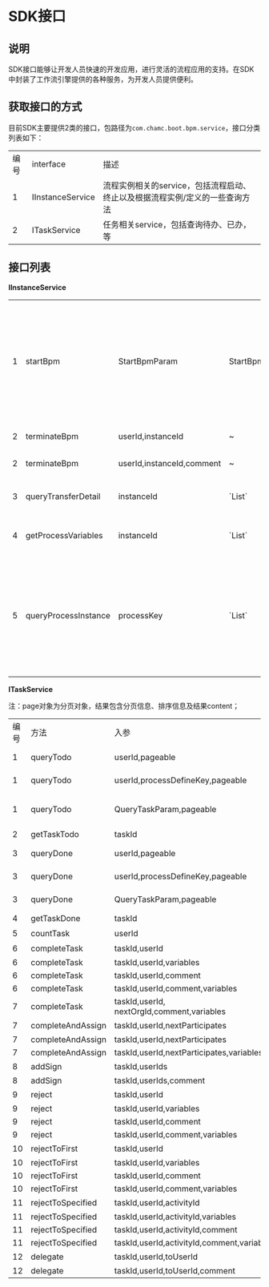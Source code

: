 # SDK接口

## 说明

SDK接口能够让开发人员快速的开发应用，进行灵活的流程应用的支持。在SDK中封装了工作流引擎提供的各种服务，为开发人员提供便利。

## 获取接口的方式

目前SDK主要提供2类的接口，包路径为`com.chamc.boot.bpm.service`，接口分类列表如下：

<table>
   <tr>
      <td>编号</td>
      <td>interface</td>
      <td>描述</td>
   </tr>
   <tr>
      <td>1</td>
      <td>IInstanceService</td>
      <td>流程实例相关的service，包括流程启动、终止以及根据流程实例/定义的一些查询方法</td>
   </tr>
   <tr>
      <td>2</td>
      <td>ITaskService</td>
      <td>任务相关service，包括查询待办、已办，等</td>
   </tr>
</table>

## 接口列表

**IInstanceService**

<table>
   <tr>
      <td>1</td>
      <td>startBpm</td>
      <td>StartBpmParam</td>
      <td>StartBpmResult</td>
      <td>启动流程，启动参数中有不同情况的处理</td>
   </tr>
   <tr>
      <td>2</td>
      <td>terminateBpm</td>
      <td>userId,instanceId</td>
      <td>~</td>
      <td>终止流程</td>
   </tr>
   <tr>
      <td>2</td>
      <td>terminateBpm</td>
      <td>userId,instanceId,comment</td>
      <td>~</td>
      <td>终止流程</td>
   </tr>
   <tr>
      <td>3</td>
      <td>queryTransferDetail</td>
      <td>instanceId</td>
      <td>`List<ProcessTransferDetail>`</td>
      <td>获取流转明细</td>
   </tr>
   <tr>
      <td>4</td>
      <td>getProcessVariables</td>
      <td>instanceId</td>
      <td>`List<Variable>`</td>
      <td>获取流程变量</td>
   </tr>
   <tr>
      <td>5</td>
      <td>queryProcessInstance</td>
      <td>processKey</td>
      <td>`List<ProcessInstance>`</td>
      <td>获取指定流程key对应的运行中的流程实例</td>
   </tr>
</table>

**ITaskService**

注：page对象为分页对象，结果包含分页信息、排序信息及结果content；

<table>
   <tr>
      <td>编号</td>
      <td>方法</td>
      <td>入参</td>
      <td>出参</td>
      <td>描述</td>
   </tr>
   <tr>
      <td>1</td>
      <td>queryTodo</td>
      <td>userId,pageable</td>
      <td>`Page TaskTodo`</td>
      <td>分页查询待办列表</td>
   </tr>
   <tr>
      <td>1</td>
      <td>queryTodo</td>
      <td>userId,processDefineKey,pageable</td>
      <td>`Page TaskTodo`</td>
      <td>~</td>
   </tr>
   <tr>
      <td>1</td>
      <td>queryTodo</td>
      <td>QueryTaskParam,pageable</td>
      <td>`Page TaskTodo`</td>
      <td>QueryTaskParam对象通过instance静态方法构造，用流式api设置值，如QueryTaskParam param = QueryTaskParam.instance().userId(userId).processDefineKey(processKey);</td>
   </tr>
   <tr>
      <td>2</td>
      <td>getTaskTodo</td>
      <td>taskId</td>
      <td>`TaskTodo`</td>
      <td>按照taskId查询待办任务</td>
   </tr>
   <tr>
      <td>3</td>
      <td>queryDone</td>
      <td>userId,pageable</td>
      <td>`Page TaskDone`</td>
      <td>分页查询已办列表</td>
   </tr>
   <tr>
      <td>3</td>
      <td>queryDone</td>
      <td>userId,processDefineKey,pageable</td>
      <td>`Page TaskDone`</td>
      <td>~</td>
   </tr>
   <tr>
      <td>3</td>
      <td>queryDone</td>
      <td>QueryTaskParam,pageable</td>
      <td>`Page TaskDone`</td>
   </tr>
   <tr>
      <td>4</td>
      <td>getTaskDone</td>
      <td>taskId</td>
      <td>`TaskDone`</td>
      <td>根据taskId查询已办任务</td>
   </tr>
   <tr>
      <td>5</td>
      <td>countTask</td>
      <td>userId</td>
      <td>`TaskCount`</td>
      <td>查询待办任务总数和各个流程定义下的待办总数</td>
   </tr>
   <tr>
      <td>6</td>
      <td>completeTask</td>
      <td>taskId,userId</td>
      <td>~</td>
      <td>同意审批/完成任务</td>
   </tr>
   <tr>
      <td>6</td>
      <td>completeTask</td>
      <td>taskId,userId,variables</td>
      <td>~</td>
      <td>~</td>
   </tr>
   <tr>
      <td>6</td>
      <td>completeTask</td>
      <td>taskId,userId,comment</td>
      <td>~</td>
      <td>~</td>
   </tr>
   <tr>
      <td>6</td>
      <td>completeTask</td>
      <td>taskId,userId,comment,variables</td>
      <td>~</td>
      <td>~</td>
   </tr>
   <tr>
      <td>7</td>
      <td>completeTask</td>
      <td>taskId,userId, nextOrgId,comment,variables</td>
      <td>~</td>
      <td>~</td>
   </tr>
   <tr>
      <td>7</td>
      <td>completeAndAssign</td>
      <td>taskId,userId,nextParticipates</td>
      <td>~</td>
      <td>提交任务并指派下一节点参与人</td>
   </tr>
   <tr>
      <td>7</td>
      <td>completeAndAssign</td>
      <td>taskId,userId,nextParticipates</td>
      <td>~</td>
      <td>~</td>
   </tr>
   <tr>
      <td>7</td>
      <td>completeAndAssign</td>
      <td>taskId,userId,nextParticipates,variables</td>
      <td>~</td>
      <td>~</td>
   </tr>
   <tr>
      <td>8</td>
      <td>addSign</td>
      <td>taskId,userIds</td>
      <td>~</td>
      <td>给当前任务加签</td>
   </tr>
   <tr>
      <td>8</td>
      <td>addSign</td>
      <td>taskId,userIds,comment</td>
      <td>~</td>
      <td>~</td>
   </tr>
   <tr>
      <td>9</td>
      <td>reject</td>
      <td>taskId,userId</td>
      <td>~</td>
      <td>驳回到上一节点</td>
   </tr>
   <tr>
      <td>9</td>
      <td>reject</td>
      <td>taskId,userId,variables</td>
      <td>~</td>
      <td></td>
   </tr>
   <tr>
      <td>9</td>
      <td>reject</td>
      <td>taskId,userId,comment</td>
      <td>~</td>
      <td></td>
   </tr>
   <tr>
      <td>9</td>
      <td>reject</td>
      <td>taskId,userId,comment,variables</td>
      <td>~</td>
      <td></td>
   </tr>
   <tr>
      <td>10</td>
      <td>rejectToFirst</td>
      <td>taskId,userId</td>
      <td>~</td>
      <td>驳回到制单节点</td>
   </tr>
   <tr>
      <td>10</td>
      <td>rejectToFirst</td>
      <td>taskId,userId,variables</td>
      <td>~</td>
      <td></td>
   </tr>
   <tr>
      <td>10</td>
      <td>rejectToFirst</td>
      <td>taskId,userId,comment</td>
      <td>~</td>
      <td></td>
   </tr>
   <tr>
      <td>10</td>
      <td>rejectToFirst</td>
      <td>taskId,userId,comment,variables</td>
      <td>~</td>
      <td></td>
   </tr>
   <tr>
      <td>11</td>
      <td>rejectToSpecified</td>
      <td>taskId,userId,activityId</td>
      <td>~</td>
      <td>驳回到指定节点</td>
   </tr>
   <tr>
      <td>11</td>
      <td>rejectToSpecified</td>
      <td>taskId,userId,activityId,variables</td>
      <td>~</td>
      <td></td>
   </tr>
   <tr>
      <td>11</td>
      <td>rejectToSpecified</td>
      <td>taskId,userId,activityId,comment</td>
      <td>~</td>
      <td></td>
   </tr>
   <tr>
      <td>11</td>
      <td>rejectToSpecified</td>
      <td>taskId,userId,activityId,comment,variables</td>
      <td>~</td>
      <td></td>
   </tr>
   <tr>
      <td>12</td>
      <td>delegate</td>
      <td>taskId,userId,toUserId</td>
      <td>~</td>
      <td>转办任务</td>
   </tr>
   <tr>
      <td>12</td>
      <td>delegate</td>
      <td>taskId,userId,toUserId,comment</td>
      <td>~</td>
      <td></td>
   </tr>
</table>